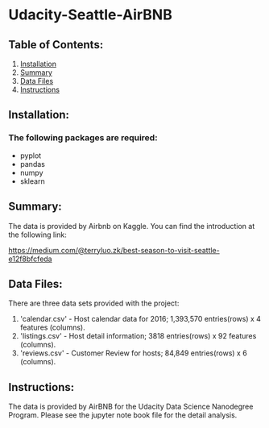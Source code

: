 # Udacity-Seattle-AirBNB

## Table of Contents:

1. [Installation](#installation)
2. [Summary](#summary)
3. [Data Files](#files)
4. [Instructions](#instructions)

## Installation: <a name="installation"></a>

### The following packages are required:

- pyplot
- pandas
- numpy
- sklearn

## Summary: <a name="summary"></a>

The data is provided by Airbnb on Kaggle. You can find the introduction at the following link: 

https://medium.com/@terryluo.zk/best-season-to-visit-seattle-e12f8bfcfeda


## Data Files: <a name="files"></a>

There are three data sets provided with the project: 

1. 'calendar.csv' -  Host calendar data for 2016; 1,393,570 entries(rows) x 4 features (columns).
2. 'listings.csv' - Host detail information; 3818 entries(rows) x 92 features (columns).
3. 'reviews.csv' -  Customer Review for hosts; 84,849 entries(rows) x 6 (columns).

## Instructions: <a name="instructions"></a>

The data is provided by AirBNB for the Udacity Data Science Nanodegree Program. Please see the jupyter note book file for the detail analysis.

